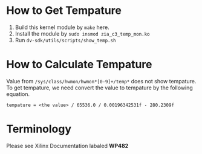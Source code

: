 # How to Get Tempature

1. Build this kernel module by `make` here.
2. Install the module by `sudo insmod zia_c3_temp_mon.ko`
3. Run `dv-sdk/utils/scripts/show_temp.sh`

# How to Calculate Tempature
Value from `/sys/class/hwmon/hwmon*[0-9]+/temp*` does not show tempature.
To get tempature, we need convert the value to tempature by the following
equation.

```
tempature = <the value> / 65536.0 / 0.00196342531f - 280.2309f
```

# Terminology
Please see Xilinx Documentation labaled **WP482**
